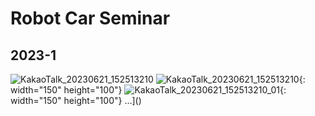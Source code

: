 # Robot Car Seminar

## 2023-1
![KakaoTalk_20230621_152513210](https://github.com/siorTeam/seminar_robotCar/assets/115550749/90438347-2064-4482-80dd-e87b46b3b33b)
![KakaoTalk_20230621_152513210](https://github.com/siorTeam/seminar_robotCar/assets/115550749/90438347-2064-4482-80dd-e87b46b3b33b){: width="150" height="100"}
![KakaoTalk_20230621_152513210_01](https://github.com/siorTeam/seminar_robotCar/assets/115550749/857e8ef9-98b7-4863-9a20-57c64472c6af){: width="150" height="100"}
…]()
